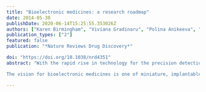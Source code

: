 ```yaml
---
title: "Bioelectronic medicines: a research roadmap"
date: 2014-05-30
publishDate: 2020-06-14T15:25:55.353026Z
authors: ["Karen Birmingham", "Viviana Gradinaru", "Polina Anikeeva", "Warren M Grill", "Victor Pikov", "Bryan McLaughlin", "Pankaj Pasricha", "Douglas Weber", "Kip Ludwig", "Kristoffer Famm"]
publication_types: ["2"]
featured: false
publication: "*Nature Reviews Drug Discovery*"

doi: "https://doi.org/10.1038/nrd4351"
abstract: "With the rapid rise in technology for the precision detection and modulation of electrical signalling patterns in the nervous system, a new class of treatments known as bioelectronic medicines seems within reach1. Specifically, the peripheral nervous system will be at the centre of these advances, as the functions it controls in chronic diseases are extensive and its small number of fibres per nerve renders them more tractable to targeted modulation.

The vision for bioelectronic medicines is one of miniature, implantable devices that can be attached to individual peripheral nerves anywhere in the viscera, extending beyond early clinical examples in hypertension2 and sleep apnoea3. Such devices will be able to decipher and modulate neural signalling patterns, achieving therapeutic effects that are targeted at single functions of specific organs. This precision could be further enhanced through closed-loop control: that is, devices that can record neural electrical activity and physiological parameters, analyse the data in real time and modulate neural signalling accordingly1. For this vision to be realized, a solid research foundation for bioelectronic medicines is needed. This article puts forward a roadmap for the next 5 years towards generating that base."

---
```


